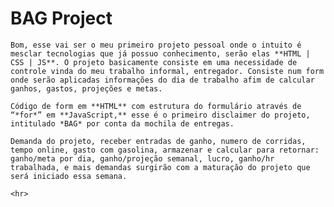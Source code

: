 # BAG Project

    Bom, esse vai ser o meu primeiro projeto pessoal onde o intuito é mesclar tecnologias que já possuo conhecimento, serão elas **HTML | CSS | JS**. O projeto basicamente consiste em uma necessidade de controle vinda do meu trabalho informal, entregador. Consiste num form onde serão aplicadas informações do dia de trabalho afim de calcular ganhos, gastos, projeções e metas.

    Código de form em **HTML** com estrutura do formulário através de “*for*” em **JavaScript,** esse é o primeiro disclaimer do projeto, intitulado *BAG* por conta da mochila de entregas.
    
    Demanda do projeto, receber entradas de ganho, numero de corridas, tempo online, gasto com gasolina, armazenar e calcular para retornar: ganho/meta por dia, ganho/projeção semanal, lucro, ganho/hr trabalhada, e mais demandas surgirão com a maturação do projeto que será iniciado essa semana.

    <hr>